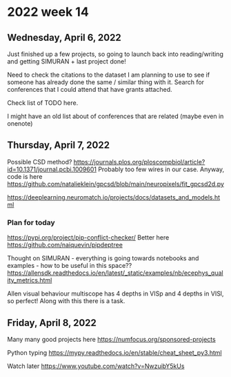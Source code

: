 # 2022 week 14

## Wednesday, April 6, 2022

Just finished up a few projects, so going to launch back into reading/writing and getting SIMURAN + last project done!

Need to check the citations to the dataset I am planning to use to see if someone has already done the same / similar thing with it.
Search for conferences that I could attend that have grants attached.

Check list of TODO here.

I might have an old list about of conferences that are related (maybe even in onenote)

## Thursday, April 7, 2022

Possible CSD method? https://journals.plos.org/ploscompbiol/article?id=10.1371/journal.pcbi.1009601
Probably too few wires in our case.
Anyway, code is here https://github.com/natalieklein/gpcsd/blob/main/neuropixels/fit_gpcsd2d.py

https://deeplearning.neuromatch.io/projects/docs/datasets_and_models.html

### Plan for today

https://pypi.org/project/pip-conflict-checker/
Better here https://github.com/naiquevin/pipdeptree

Thought on SIMURAN - everything is going towards notebooks and examples - how to be useful in this space??
https://allensdk.readthedocs.io/en/latest/_static/examples/nb/ecephys_quality_metrics.html

Allen visual behaviour multiscope has 4 depths in VISp and 4 depths in VISl, so perfect!
Along with this there is a task.

## Friday, April 8, 2022

Many many good projects here https://numfocus.org/sponsored-projects

Python typing https://mypy.readthedocs.io/en/stable/cheat_sheet_py3.html

Watch later https://www.youtube.com/watch?v=NwzuibY5kUs
